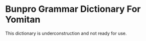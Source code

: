 # Bunpro Grammar Dictionary For Yomitan
This dictionary is underconstruction and not ready for use. 
